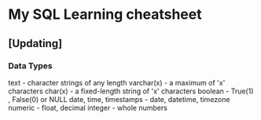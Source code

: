 # My SQL Learning cheatsheet
## [Updating]


### Data Types

text - character strings of any length
varchar(x) - a maximum of 'x' characters
char(x) - a fixed-length string of 'x' characters
boolean - True(1) , False(0) or NULL
date, time, timestamps - date, datetime, timezone
numeric - float, decimal
integer - whole numbers
